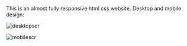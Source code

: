 This is an almost fully responsive html css website.
Desktop and mobile design:

![desktopscr](https://github.com/user-attachments/assets/def42a01-295a-4644-829e-d3376851d6a6)


![mobilescr](https://github.com/user-attachments/assets/2c80533b-fa24-42eb-96b7-6815f4c7386d)
